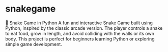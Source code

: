 # snakegame
🐍 Snake Game in Python  A fun and interactive Snake Game built using Python, inspired by the classic arcade version. The player controls a snake to eat food, grow in length, and avoid colliding with the walls or its own body. This project is perfect for beginners learning Python or exploring simple game development.
